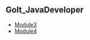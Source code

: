 ## GoIt_JavaDeveloper
- [Module3](https://github.com/Gr1Lzy/GoIt_JavaDeveloper/tree/Module3)  
- [Module4](https://github.com/Gr1Lzy/GoIt_JavaDeveloper/tree/Module4)
